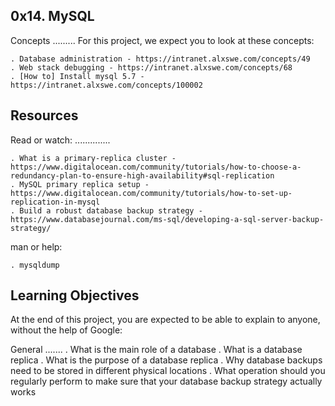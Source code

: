 0x14. MySQL
-----------
Concepts
.........
For this project, we expect you to look at these concepts:

	. Database administration - https://intranet.alxswe.com/concepts/49
	. Web stack debugging - https://intranet.alxswe.com/concepts/68
	. [How to] Install mysql 5.7 - https://intranet.alxswe.com/concepts/100002


Resources
---------
Read or watch:
..............

	. What is a primary-replica cluster - https://www.digitalocean.com/community/tutorials/how-to-choose-a-redundancy-plan-to-ensure-high-availability#sql-replication
	. MySQL primary replica setup - https://www.digitalocean.com/community/tutorials/how-to-set-up-replication-in-mysql
	. Build a robust database backup strategy - https://www.databasejournal.com/ms-sql/developing-a-sql-server-backup-strategy/

man or help:

	. mysqldump


Learning Objectives
-------------------
At the end of this project, you are expected to be able to explain to anyone, without the help of Google:

General
.......
	. What is the main role of a database
	. What is a database replica
	. What is the purpose of a database replica
	. Why database backups need to be stored in different physical locations
	. What operation should you regularly perform to make sure that your database backup strategy actually works

